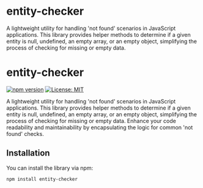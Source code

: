 # entity-checker
A lightweight utility for handling 'not found' scenarios in JavaScript applications. This library provides helper methods to determine if a given entity is null, undefined, an empty array, or an empty object, simplifying the process of checking for missing or empty data.

# entity-checker

[![npm version](https://badge.fury.io/js/entity-checker.svg)](https://badge.fury.io/js/entity-checker)
[![License: MIT](https://img.shields.io/badge/License-MIT-yellow.svg)](https://opensource.org/licenses/MIT)

A lightweight utility for handling 'not found' scenarios in JavaScript applications. This library provides helper methods to determine if a given entity is null, undefined, an empty array, or an empty object, simplifying the process of checking for missing or empty data. Enhance your code readability and maintainability by encapsulating the logic for common 'not found' checks.

## Installation

You can install the library via npm:

```bash
npm install entity-checker

